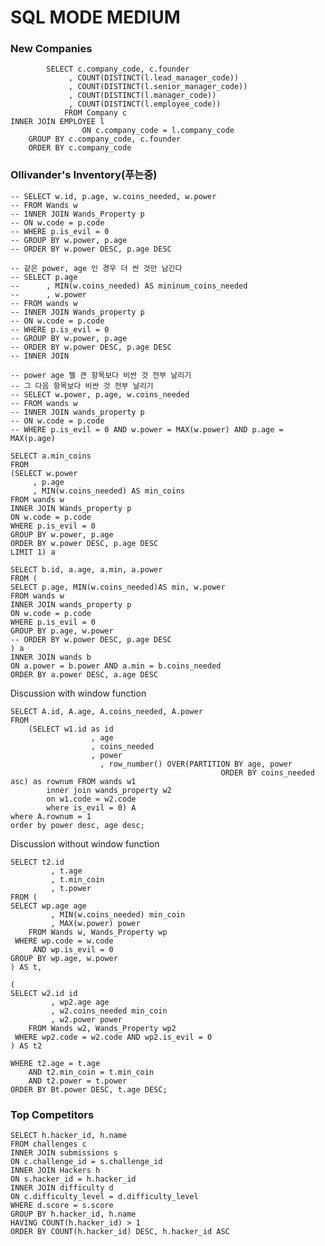 # SQL MODE MEDIUM

### New Companies

    		SELECT c.company_code, c.founder
    		     , COUNT(DISTINCT(l.lead_manager_code))
    		     , COUNT(DISTINCT(l.senior_manager_code))
    		     , COUNT(DISTINCT(l.manager_code))
    		     , COUNT(DISTINCT(l.employee_code))
    			FROM Company c
    INNER JOIN EMPLOYEE l
    				ON c.company_code = l.company_code
    	GROUP BY c.company_code, c.founder
    	ORDER BY c.company_code

### Ollivander's Inventory(푸는중)

    -- SELECT w.id, p.age, w.coins_needed, w.power
    -- FROM Wands w
    -- INNER JOIN Wands_Property p
    -- ON w.code = p.code
    -- WHERE p.is_evil = 0
    -- GROUP BY w.power, p.age
    -- ORDER BY w.power DESC, p.age DESC
    
    -- 같은 power, age 인 경우 더 싼 것만 남긴다
    -- SELECT p.age
    --      , MIN(w.coins_needed) AS mininum_coins_needed
    --      , w.power
    -- FROM wands w
    -- INNER JOIN Wands_property p
    -- ON w.code = p.code
    -- WHERE p.is_evil = 0
    -- GROUP BY w.power, p.age
    -- ORDER BY w.power DESC, p.age DESC
    -- INNER JOIN 
    
    -- power age 젤 큰 항목보다 비싼 것 전부 날리기
    -- 그 다음 항목보다 비싼 것 전부 날리기
    -- SELECT w.power, p.age, w.coins_needed
    -- FROM wands w
    -- INNER JOIN wands_property p
    -- ON w.code = p.code
    -- WHERE p.is_evil = 0 AND w.power = MAX(w.power) AND p.age = MAX(p.age)
    
    SELECT a.min_coins
    FROM
    (SELECT w.power
         , p.age
         , MIN(w.coins_needed) AS min_coins
    FROM wands w
    INNER JOIN Wands_property p
    ON w.code = p.code
    WHERE p.is_evil = 0
    GROUP BY w.power, p.age
    ORDER BY w.power DESC, p.age DESC
    LIMIT 1) a
    
    SELECT b.id, a.age, a.min, a.power
    FROM (
    SELECT p.age, MIN(w.coins_needed)AS min, w.power
    FROM wands w
    INNER JOIN wands_property p
    ON w.code = p.code
    WHERE p.is_evil = 0
    GROUP BY p.age, w.power
    -- ORDER BY w.power DESC, p.age DESC 
    ) a
    INNER JOIN wands b
    ON a.power = b.power AND a.min = b.coins_needed
    ORDER BY a.power DESC, a.age DESC

Discussion with window function

    SELECT A.id, A.age, A.coins_needed, A.power 
    FROM 
        (SELECT w1.id as id
    				  , age
    				  , coins_needed
    				  , power
    					, row_number() OVER(PARTITION BY age, power 
    											   ORDER BY coins_needed asc) as rownum FROM wands w1 
    		inner join wands_property w2 
    		on w1.code = w2.code
    		where is_evil = 0) A
    where A.rownum = 1
    order by power desc, age desc;

Discussion without window function

    SELECT t2.id
    		 , t.age
    		 , t.min_coin
    		 , t.power 
    FROM (
    SELECT wp.age age 
     		 , MIN(w.coins_needed) min_coin 
    		 , MAX(w.power) power  
    	FROM Wands w, Wands_Property wp
     WHERE wp.code = w.code 
    	 AND wp.is_evil = 0  
    GROUP BY wp.age, w.power
    ) AS t, 
    
    (
    SELECT w2.id id
     		 , wp2.age age
    		 , w2.coins_needed min_coin
    		 , w2.power power 
    	FROM Wands w2, Wands_Property wp2
     WHERE wp2.code = w2.code AND wp2.is_evil = 0
    ) AS t2 
    
    WHERE t2.age = t.age 
    	AND t2.min_coin = t.min_coin 
    	AND t2.power = t.power
    ORDER BY Bt.power DESC, t.age DESC;

### Top Competitors

    SELECT h.hacker_id, h.name
    FROM challenges c
    INNER JOIN submissions s
    ON c.challenge_id = s.challenge_id
    INNER JOIN Hackers h
    ON s.hacker_id = h.hacker_id
    INNER JOIN difficulty d
    ON c.difficulty_level = d.difficulty_level
    WHERE d.score = s.score
    GROUP BY h.hacker_id, h.name
    HAVING COUNT(h.hacker_id) > 1
    ORDER BY COUNT(h.hacker_id) DESC, h.hacker_id ASC